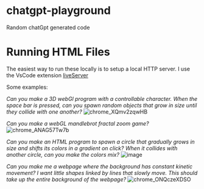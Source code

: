 # chatgpt-playground
Random chatGpt generated code 

# Running HTML Files
The easiest way to run these locally is to setup a local HTTP server.
I use the VsCode extension [liveServer](https://marketplace.visualstudio.com/items?itemName=ritwickdey.LiveServer) 

Some examples:

_Can you make a 3D webGl program with a controllable character. When the space bar is pressed, can you spawn random objects that grow in size until they collide with one another?_
![chrome_XQmv2zqwHB](https://user-images.githubusercontent.com/9098523/228318374-bdc8a7c4-bd7c-4276-bc6a-9f06466edc0e.gif)

_Can you make a webGL mandlebrot fractal zoom game?_
![chrome_ANAG57Tw7b](https://user-images.githubusercontent.com/9098523/228318417-00cb3e90-1af9-4b43-abd7-5e75d1ca964e.png)

_Can you make an HTML program to spawn a circle that gradually grows in size and shifts its colors in a gradient on click? When it collides with another circle, can you make the colors mix?_
![image](https://user-images.githubusercontent.com/9098523/228320068-c4ee8ea3-7cb2-466e-acda-9f68e94cbaa7.png)

_Can you make me a webpage where the background has constant kinetic movement? I want little shapes linked by lines that slowly move. This should take up the entire background of the webpage?_
![chrome_ONQczeXDSO](https://user-images.githubusercontent.com/9098523/228330321-1b36685a-42ef-4446-84cd-a47e4a407e75.gif)
